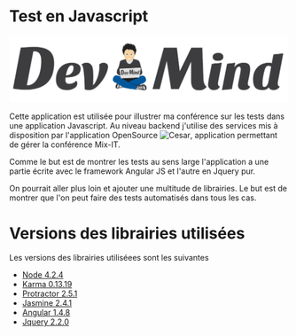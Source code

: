 # Test en Javascript

![Dev-Mind](src/app/assets/img/logo_long_1400.png)

Cette application est utilisée pour illustrer ma conférence sur les tests dans une application Javascript. Au niveau backend j'utilise des services mis à disposition
par l'application OpenSource ![Cesar](https://github.com/mix-it/cesar), application permettant de gérer la conférence Mix-IT.

Comme le but est de montrer les tests au sens large l'application a une partie écrite avec le framework Angular JS et l'autre en Jquery pur.

On pourrait aller plus loin et ajouter une multitude de librairies. Le but est de montrer que l'on peut faire des tests automatisés dans tous les cas.



# Versions des librairies utilisées

Les versions des librairies utiliséees sont les suivantes

 * [Node 4.2.4](https://nodejs.org)
 * [Karma 0.13.19](https://karma-runner.github.io)
 * [Protractor 2.5.1](https://angular.github.io/protractor)
 * [Jasmine 2.4.1](http://jasmine.github.io/)
 * [Angular 1.4.8](https://angularjs.org/)
 * [Jquery 2.2.0](https://jquery.com/)




